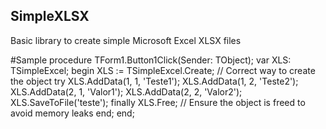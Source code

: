 ## SimpleXLSX
Basic library to create simple Microsoft Excel XLSX files

#Sample
procedure TForm1.Button1Click(Sender: TObject);
var
  XLS: TSimpleExcel;
begin
  XLS := TSimpleExcel.Create; // Correct way to create the object
  try
    XLS.AddData(1, 1, 'Teste1');
    XLS.AddData(1, 2, 'Teste2');
    XLS.AddData(2, 1, 'Valor1');
    XLS.AddData(2, 2, 'Valor2');
    XLS.SaveToFile('teste');
  finally
    XLS.Free; // Ensure the object is freed to avoid memory leaks
  end;
end;
